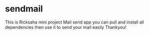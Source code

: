 # sendmail

This is  Ricksaha mini project Mail send app
you can pull and install all dependencies then use it to send your mail easily Thankyou!
